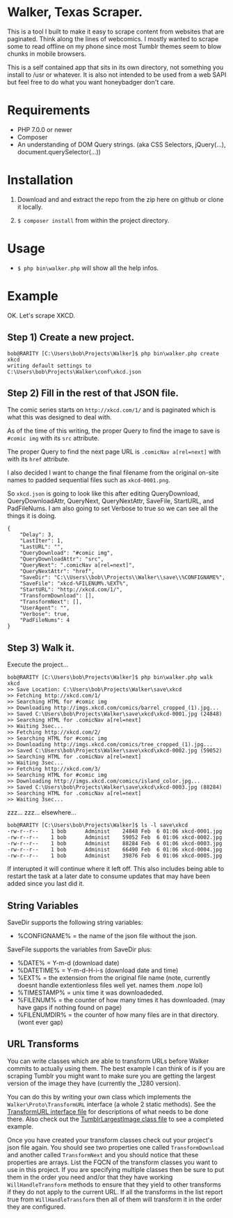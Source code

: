 # Walker, Texas Scraper.

This is a tool I built to make it easy to scrape content from websites that
are paginated. Think along the lines of webcomics. I mostly wanted to scrape
some to read offline on my phone since most Tumblr themes seem to blow chunks
in mobile browsers.

This is a self contained app that sits in its own directory, not something
you install to /usr or whatever. It is also not intended to be used from
a web SAPI but feel free to do what you want honeybadger don't care.

# Requirements

* PHP 7.0.0 or newer
* Composer
* An understanding of DOM Query strings. (aka CSS Selectors, jQuery(...), document.querySelector(...))

# Installation

1. Download and and extract the repo from the zip here on github or clone it
locally.

2. `$ composer install` from within the project directory.

# Usage

* `$ php bin\walker.php` will show all the help infos.

# Example

OK. Let's scrape XKCD.

## Step 1) Create a new project.

	bob@RARITY [C:\Users\bob\Projects\Walker]$ php bin\walker.php create xkcd
	writing default settings to C:\Users\bob\Projects\Walker\conf\xkcd.json

## Step 2) Fill in the rest of that JSON file.

The comic series starts on `http://xkcd.com/1/` and is paginated which is
what this was designed to deal with.

As of the time of this writing, the proper Query to find the image to save
is `#comic img` with its `src` attribute.

The proper Query to find the next page URL is `.comicNav a[rel=next]` with
with its `href` attribute.

I also decided I want to change the final filename from the original on-site
names to padded sequential files such as `xkcd-0001.png`.

So `xkcd.json` is going to look like this after editing QueryDownload,
QueryDownloadAttr, QueryNext, QueryNextAttr, SaveFile, StartURL, and
PadFileNums. I am also going to set Verbose to true so we can see all the
things it is doing.

	{
		"Delay": 3,
		"LastIter": 1,
		"LastURL": "",
		"QueryDownload": "#comic img",
		"QueryDownloadAttr": "src",
		"QueryNext": ".comicNav a[rel=next]",
		"QueryNextAttr": "href",
		"SaveDir": "C:\\Users\\bob\\Projects\\Walker\\save\\%CONFIGNAME%",
		"SaveFile": "xkcd-%FILENUM%.%EXT%",
		"StartURL": "http://xkcd.com/1/",
		"TransformDownload": [],
		"TransformNext": [],
		"UserAgent": "",
		"Verbose": true,
		"PadFileNums": 4
	}

## Step 3) Walk it.

Execute the project...

	bob@RARITY [C:\Users\bob\Projects\Walker]$ php bin\walker.php walk xkcd
	>> Save Location: C:\Users\bob\Projects\Walker\save\xkcd
	>> Fetching http://xkcd.com/1/
	>> Searching HTML for #comic img
	>> Downloading http://imgs.xkcd.com/comics/barrel_cropped_(1).jpg...
	>> Saved C:\Users\bob\Projects\Walker\save\xkcd\xkcd-0001.jpg (24848)
	>> Searching HTML for .comicNav a[rel=next]
	>> Waiting 3sec...
	>> Fetching http://xkcd.com/2/
	>> Searching HTML for #comic img
	>> Downloading http://imgs.xkcd.com/comics/tree_cropped_(1).jpg...
	>> Saved C:\Users\bob\Projects\Walker\save\xkcd\xkcd-0002.jpg (59052)
	>> Searching HTML for .comicNav a[rel=next]
	>> Waiting 3sec...
	>> Fetching http://xkcd.com/3/
	>> Searching HTML for #comic img
	>> Downloading http://imgs.xkcd.com/comics/island_color.jpg...
	>> Saved C:\Users\bob\Projects\Walker\save\xkcd\xkcd-0003.jpg (88284)
	>> Searching HTML for .comicNav a[rel=next]
	>> Waiting 3sec...

zzz... zzz... elsewhere...

	bob@RARITY [C:\Users\bob\Projects\Walker]$ ls -l save\xkcd
	-rw-r--r--    1 bob      Administ    24848 Feb  6 01:06 xkcd-0001.jpg
	-rw-r--r--    1 bob      Administ    59052 Feb  6 01:06 xkcd-0002.jpg
	-rw-r--r--    1 bob      Administ    88284 Feb  6 01:06 xkcd-0003.jpg
	-rw-r--r--    1 bob      Administ    66490 Feb  6 01:06 xkcd-0004.jpg
	-rw-r--r--    1 bob      Administ    39876 Feb  6 01:06 xkcd-0005.jpg

If interupted it will continue where it left off. This also includes being able
to restart the task at a later date to consume updates that may have been added
since you last did it.

## String Variables

SaveDir supports the following string variables:

* %CONFIGNAME% = the name of the json file without the json.

SaveFile supports the variables from SaveDir plus:

* %DATE% = Y-m-d (download date)
* %DATETIME% = Y-m-d-H-i-s (download date and time)
* %EXT% = the extension from the original file name (note, currently doesnt handle extentionless files well yet. names them .nope lol)
* %TIMESTAMP% = unix time it was downloadeded.
* %FILENUM% = the counter of how many times it has downloaded. (may have gaps if nothing found on page)
* %FILENUMDIR% = the counter of how many files are in that directory. (wont ever gap)

## URL Transforms

You can write classes which are able to transform URLs before Walker commits
to actually using them. The best example I can think of is if you are scraping
Tumblr you might want to make sure you are getting the largest version of the
image they have (currently the _1280 version).

You can do this by writing your own class which implements the
`Walker\Proto\TransformURL` interface (a whole 2 static methods). See the
[TransformURL interface file](core/Walker/Proto/TransformURL.php) for
descriptions of what needs to be done there. Also check out the
[TumblrLargestImage class file](core/Walker/Transform/TumblrLargestImage.php)
to see a completed example.

Once you have created your transform classes check out your project's json file
again. You should see two properties one called `TransformDownload` and another
called `TransformNext` and you should notice that these properties are arrays.
List the FQCN of the transform classes you want to use in this project. If you
are specifying multiple classes then be sure to put them in the order you need
and/or that they have working `WillHandleTransform` methods to ensure that they
yield to other transforms if they do not apply to the current URL. If all the
transforms in the list report true from `WillHandleTransform` then all of them
will transform it in the order they are configured.
